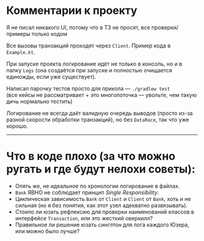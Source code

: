 # Комментарии к проекту

Я не писал никакого UI, потому что в ТЗ не просят, все проверки/примеры только кодом

Все вызовы транзакций проходят через `Client`. Пример кода в `Example.kt`.

При запуске проекта логирование идёт не только в консоль, но и в папку `Logs` (она создаётся при запуске и полностью очищается единожды, если уже существует).

Написал парочку тестов просто для прикола — `./gradlew test`  
(все кейсы не рассматривает + это многопоточка — увольте, чем такую дичь нормально тестить)

Логирование не всегда даёт валидную очередь выводов (просто из-за разной скорости обработки транзакций), но без `DataRace`, так что уже хорошо.

---

# Что в коде плохо (за что можно ругать и где будут нелохи советы):

- Опять же, не идеальное по хронологии логирование в файлах.
- `Bank` ЯВНО не соблюдает принцип *Single Responsibility*.
- Циклическая зависимость `Bank` от `Client` и `Client` от `Bank`, хоть и не сильная (но я без понятия, как этот узел адекватно развязывать).
- Стоило ли юзать рефлексию для проверки наименований классов в интерфейсе `Transaction`, или это жесткий оверкилл?
- Правильное ли решение юзать *синглтон* для лога каждого Юзера, или можно было лучше?
